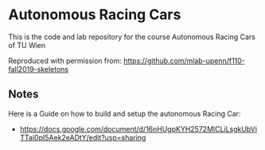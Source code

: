 # Autonomous Racing Cars
This is the code and lab repository for the course Autonomous Racing Cars of TU Wien

Reproduced with permission from:
https://github.com/mlab-upenn/f110-fall2019-skeletons

## Notes
Here is a Guide on how to build and setup the autonomous Racing Car:

* https://docs.google.com/document/d/16nHUgpKYH2572MlCLiLsgkUbViTTai0pI5Aek2eADtY/edit?usp=sharing









